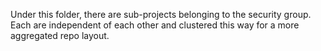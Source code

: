 Under this folder, there are sub-projects belonging to the security group. Each are independent of each other and clustered this way for a more aggregated repo layout.